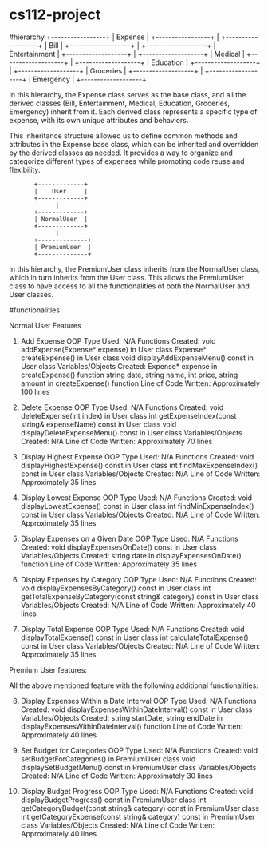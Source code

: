 # cs112-project
#hierarchy
         +-----------------+
         |     Expense     |
         +-----------------+
                |
        +-------------------+
        |       Bill        |
        +-------------------+
                |
        +-------------------+
        |    Entertainment  |
        +-------------------+
                |
        +-------------------+
        |      Medical      |
        +-------------------+
                |
        +-------------------+
        |     Education     |
        +-------------------+
                |
        +-------------------+
        |     Groceries     |
        +-------------------+
                |
        +-------------------+
        |     Emergency     |
        +-------------------+

In this hierarchy, the Expense class serves as the base class, 
and all the derived classes (Bill, Entertainment, Medical, Education,
Groceries, Emergency) inherit from it. Each derived class represents 
a specific type of expense, with its own unique attributes and behaviors.

This inheritance structure allowed us to define common methods and 
attributes in the Expense base class, which can be inherited and 
overridden by the derived classes as needed. It provides a way to 
organize and categorize different types of expenses while promoting code reuse and flexibility.


           +-------------+
           |    User     |
           +-------------+
                 |
           +-------------+
           | NormalUser  |
           +-------------+
                 |
           +--------------+
           | PremiumUser  |
           +--------------+
           
 In this hierarchy, the PremiumUser class inherits from the 
 NormalUser class, which in turn inherits from the User class. This allows the 
 PremiumUser class to have access to all the functionalities of both the NormalUser and User classes.
 
 #functionalities
 
 Normal User Features
 
1. Add Expense
OOP Type Used: N/A
Functions Created:
void addExpense(Expense* expense) in User class
Expense* createExpense() in User class
void displayAddExpenseMenu() const in User class
Variables/Objects Created:
Expense* expense in createExpense() function
string date, string name, int price, string amount in createExpense() function
Line of Code Written: Approximately 100 lines


2. Delete Expense
OOP Type Used: N/A
Functions Created:
void deleteExpense(int index) in User class
int getExpenseIndex(const string& expenseName) const in User class
void displayDeleteExpenseMenu() const in User class
Variables/Objects Created: N/A
Line of Code Written: Approximately 70 lines


3. Display Highest Expense
OOP Type Used: N/A
Functions Created:
void displayHighestExpense() const in User class
int findMaxExpenseIndex() const in User class
Variables/Objects Created: N/A
Line of Code Written: Approximately 35 lines


4. Display Lowest Expense
OOP Type Used: N/A
Functions Created:
void displayLowestExpense() const in User class
int findMinExpenseIndex() const in User class
Variables/Objects Created: N/A
Line of Code Written: Approximately 35 lines


5. Display Expenses on a Given Date
OOP Type Used: N/A
Functions Created:
void displayExpensesOnDate() const in User class
Variables/Objects Created:
string date in displayExpensesOnDate() function
Line of Code Written: Approximately 35 lines


6. Display Expenses by Category
OOP Type Used: N/A
Functions Created:
void displayExpensesByCategory() const in User class
int getTotalExpenseByCategory(const string& category) const in User class
Variables/Objects Created: N/A
Line of Code Written: Approximately 40 lines


7. Display Total Expense
OOP Type Used: N/A
Functions Created:
void displayTotalExpense() const in User class
int calculateTotalExpense() const in User class
Variables/Objects Created: N/A
Line of Code Written: Approximately 35 lines

Premium User features:

All the above mentioned feature with the following additional functionalities:

8. Display Expenses Within a Date Interval
OOP Type Used: N/A
Functions Created:
void displayExpensesWithinDateInterval() const in User class
Variables/Objects Created:
string startDate, string endDate in displayExpensesWithinDateInterval() function
Line of Code Written: Approximately 40 lines
  
 9. Set Budget for Categories
OOP Type Used: N/A
Functions Created:
void setBudgetForCategories() in PremiumUser class
void displaySetBudgetMenu() const in PremiumUser class
Variables/Objects Created: N/A
Line of Code Written: Approximately 30 lines
10. Display Budget Progress
OOP Type Used: N/A
Functions Created:
void displayBudgetProgress() const in PremiumUser class
int getCategoryBudget(const string& category) const in PremiumUser class
int getCategoryExpense(const string& category) const in PremiumUser class
Variables/Objects Created: N/A
Line of Code Written: Approximately 40 lines

 

